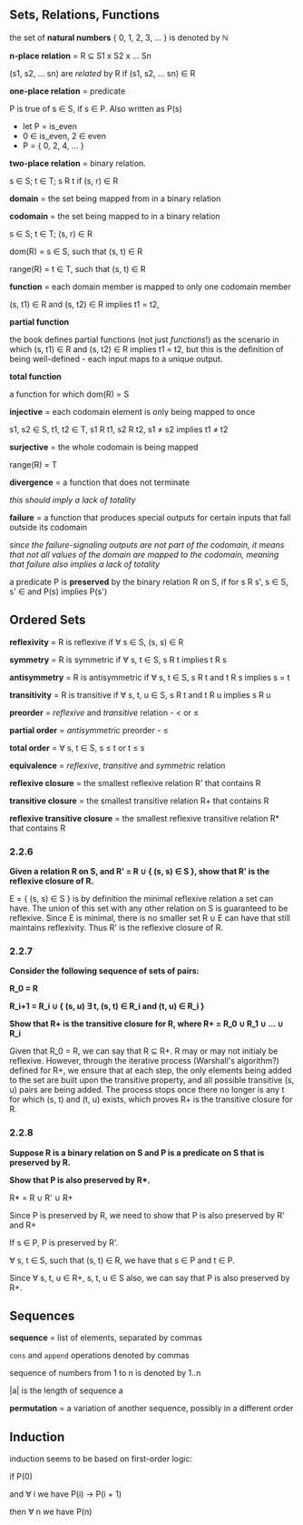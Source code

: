 ## Sets, Relations, Functions

the set of **natural numbers** { 0, 1, 2, 3, ... } is denoted by &#8469;

**n-place relation** = R &subseteq; S1 x S2 x ... Sn

(s1, s2, ... sn) are *related* by R if (s1, s2, ... sn) &isin; R

**one-place relation** = predicate

P is true of s &isin; S, if s &isin; P. Also written as P(s)

* let P = is_even
* 0 &isin; is_even, 2 &isin; even
* P = { 0, 2, 4, ... }

**two-place relation** = binary relation.

s &isin; S; t &isin; T; s R t if (s, r) &isin; R

**domain** = the set being mapped from in a binary relation

**codomain** = the set being mapped to in a binary relation

s &isin; S; t &isin; T; (s, r) &isin; R

dom(R) = s &isin; S, such that (s, t) &isin; R

range(R) = t &isin; T, such that (s, t) &isin; R

**function** = each domain member is mapped to only one codomain member

(s, t1) &isin; R and (s, t2) &isin; R implies t1 = t2,

**partial function**

the book defines partial functions (not just *functions*!) as the scenario in which (s, t1) &isin; R and (s, t2) &isin; R implies t1 = t2,
but this is the definition of being well-defined - each input maps to a unique output.

**total function**

a function for which dom(R) = S

**injective** = each codomain element is only being mapped to once

s1, s2 &isin; S, t1, t2 &isin; T, s1 R t1, s2 R t2, s1 &ne; s2 implies t1 &ne; t2

**surjective** = the whole codomain is being mapped

range(R) = T

**divergence** = a function that does not terminate

*this should imply a lack of totality*

**failure** = a function that produces special outputs for certain inputs that fall outside its codomain

*since the failure-signaling outputs are not part of the codomain, it means that not all values of the domain are mapped to the codomain, meaning that failure also implies a lack of totality*

a predicate P is **preserved** by the binary relation R on S, if for s R s', s &isin; S, s' &isin; and P(s) implies P(s')

## Ordered Sets

**reflexivity** = R is reflexive if &forall; s &isin; S, (s, s) &isin; R

**symmetry** = R is symmetric if &forall; s, t &isin; S, s R t implies t R s

**antisymmetry** = R is antisymmetric if &forall; s, t &isin; S, s R t and t R s implies s = t

**transitivity** = R is transitive if &forall; s, t, u &isin; S, s R t and t R u implies s R u

**preorder** = *reflexive* and *transitive* relation - &lt; or &le;

**partial order** = *antisymmetric* preorder - &le;

**total order** = &forall; s, t &isin; S, s &le; t or t &le; s

**equivalence** = *reflexive*, *transitive* and *symmetric* relation

**reflexive closure** = the smallest reflexive relation R' that contains R

**transitive closure** = the smallest transitive relation R+ that contains R

**reflexive transitive closure** = the smallest reflexive transitive relation R* that contains R

### 2.2.6
**Given a relation R on S, and R' = R &cup; { (s, s) &isin; S }, show that R' is the reflexive closure of R.**

E = { (s, s) &isin; S } is by definition the minimal reflexive relation a set can have. The union of this set with any other relation on S is guaranteed to be reflexive. Since E is minimal, there is no smaller set R &cup; E can have that still maintains reflexivity. Thus R' is the reflexive closure of R. 

### 2.2.7
**Consider the following sequence of sets of pairs:**

**R_0 = R**

**R_i+1 = R_i &cup; { (s, u) &exist; t, (s, t) &isin; R_i and (t, u) &isin; R_i }**

**Show that R+ is the transitive closure for R, where R+ = R_0 &cup; R_1 &cup; ... &cup; R_i**

Given that R_0 = R, we can say that R &subseteq; R+. R may or may not initialy be reflexive. However, through the iterative process (Warshall's algorithm?) defined for R+, we ensure that at each step, the only elements being added to the set are built upon the transitive property, and all possible transitive (s, u) pairs are being added. The process stops once there no longer is any t for which (s, t) and (t, u) exists, which proves R+ is the transitive closure for R. 

### 2.2.8
**Suppose R is a binary relation on S and P is a predicate on S that is preserved by R.**

**Show that P is also preserved by R\*.**

R* = R &cup; R' &cup; R+

Since P is preserved by R, we need to show that P is also preserved by R' and R+

If s &isin; P, P is preserved by R'.

&forall; s, t &isin; S, such that (s, t) &isin; R, we have that s &isin; P and t &isin; P.

Since &forall; s, t, u &isin; R+, s, t, u &isin; S also, we can say that P is also preserved by R+.

## Sequences

**sequence** = list of elements, separated by commas

`cons` and `append` operations denoted by commas

sequence of numbers from 1 to n is denoted by 1..n

|a| is the length of sequence a

**permutation** = a variation of another sequence, possibly in a different order

## Induction

induction seems to be based on first-order logic:

if P(0)

and &forall; i we have P(i) -> P(i + 1)

then &forall; n we have P(n)

